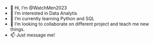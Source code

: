 - 👋 Hi, I’m @WatchMen2023
- 👀 I’m interested in Data Analytis 
- 🌱 I’m currently learning Python and SQL
- 💞️ I’m looking to collaborate on different project and teach me new things. 
- 📫 Just message me! 

<!---
WatchMen2023/WatchMen2023 is a ✨ special ✨ repository because its `README.md` (this file) appears on your GitHub profile.
You can click the Preview link to take a look at your changes.
--->
